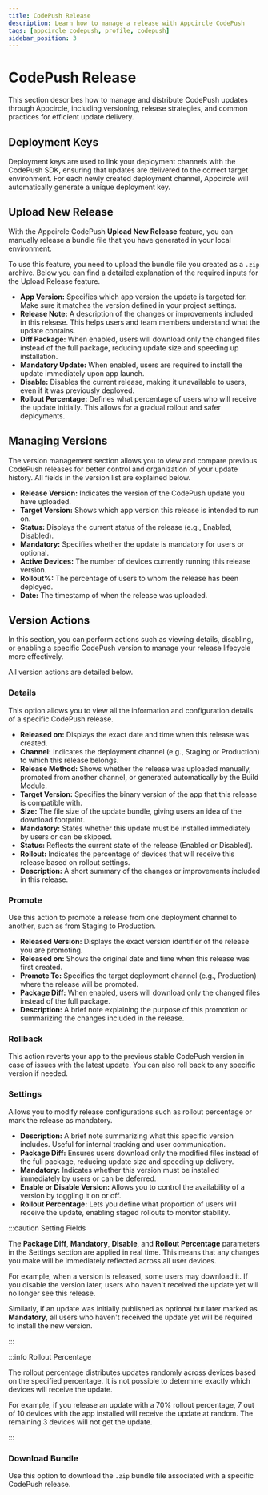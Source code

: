 ```yaml
---
title: CodePush Release
description: Learn how to manage a release with Appcircle CodePush
tags: [appcircle codepush, profile, codepush]
sidebar_position: 3
---
```


# CodePush Release

This section describes how to manage and distribute CodePush updates through Appcircle, including versioning, release strategies, and common practices for efficient update delivery.

## Deployment Keys

Deployment keys are used to link your deployment channels with the CodePush SDK, ensuring that updates are delivered to the correct target environment. For each newly created deployment channel, Appcircle will automatically generate a unique deployment key.

<Screenshot url='https://cdn.appcircle.io/docs/assets/BE6122-deploymentKeys.png' />

<Screenshot url='https://cdn.appcircle.io/docs/assets/BE6122-deploymentKeysDetails.png' />

## Upload New Release

With the Appcircle CodePush **Upload New Release** feature, you can manually release a bundle file that you have generated in your local environment.

<Screenshot url='https://cdn.appcircle.io/docs/assets/BE6122-newRelease.png' />

To use this feature, you need to upload the bundle file you created as a `.zip` archive. Below you can find a detailed explanation of the required inputs for the Upload Release feature.

<Screenshot url='https://cdn.appcircle.io/docs/assets/BE6122-newReleaseDetails.png' />

- **App Version:** Specifies which app version the update is targeted for. Make sure it matches the version defined in your project settings.
- **Release Note:** A description of the changes or improvements included in this release. This helps users and team members understand what the update contains.
- **Diff Package:** When enabled, users will download only the changed files instead of the full package, reducing update size and speeding up installation.
- **Mandatory Update:** When enabled, users are required to install the update immediately upon app launch.
- **Disable:** Disables the current release, making it unavailable to users, even if it was previously deployed.
- **Rollout Percentage:** Defines what percentage of users who will receive the update initially. This allows for a gradual rollout and safer deployments.

## Managing Versions

The version management section allows you to view and compare previous CodePush releases for better control and organization of your update history. All fields in the version list are explained below.

<Screenshot url='https://cdn.appcircle.io/docs/assets/BE6122-versionList.png' />

- **Release Version:** Indicates the version of the CodePush update you have uploaded.
- **Target Version:** Shows which app version this release is intended to run on.
- **Status:** Displays the current status of the release (e.g., Enabled, Disabled).
- **Mandatory:** Specifies whether the update is mandatory for users or optional.
- **Active Devices:** The number of devices currently running this release version.
- **Rollout%:** The percentage of users to whom the release has been deployed.
- **Date:** The timestamp of when the release was uploaded.

## Version Actions

In this section, you can perform actions such as viewing details, disabling, or enabling a specific CodePush version to manage your release lifecycle more effectively.

<Screenshot url='https://cdn.appcircle.io/docs/assets/BE6122-versionActions.png' />

All version actions are detailed below.

### Details
This option allows you to view all the information and configuration details of a specific CodePush release.

<Screenshot url='https://cdn.appcircle.io/docs/assets/BE6122-versionDetails.png' />

  - **Released on:** Displays the exact date and time when this release was created.
  - **Channel:** Indicates the deployment channel (e.g., Staging or Production) to which this release belongs.
  - **Release Method:** Shows whether the release was uploaded manually, promoted from another channel, or generated automatically by the Build Module.
  - **Target Version:** Specifies the binary version of the app that this release is compatible with.
  - **Size:** The file size of the update bundle, giving users an idea of the download footprint.
  - **Mandatory:** States whether this update must be installed immediately by users or can be skipped.
  - **Status:** Reflects the current state of the release (Enabled or Disabled).
  - **Rollout:** Indicates the percentage of devices that will receive this release based on rollout settings.
  - **Description:** A short summary of the changes or improvements included in this release.

### Promote
Use this action to promote a release from one deployment channel to another, such as from Staging to Production.

<Screenshot url='https://cdn.appcircle.io/docs/assets/BE6380-promote.png' />  

  - **Released Version:** Displays the exact version identifier of the release you are promoting.
  - **Released on:** Shows the original date and time when this release was first created.
  - **Promote To:** Specifies the target deployment channel (e.g., Production) where the release will be promoted.
  - **Package Diff:** When enabled, users will download only the changed files instead of the full package.
  - **Description:** A brief note explaining the purpose of this promotion or summarizing the changes included in the release.

### Rollback
This action reverts your app to the previous stable CodePush version in case of issues with the latest update. You can also roll back to any specific version if needed.

<Screenshot url='https://cdn.appcircle.io/docs/assets/BE6122-rollback.png' />

### Settings
Allows you to modify release configurations such as rollout percentage or mark the release as mandatory.

<Screenshot url='https://cdn.appcircle.io/docs/assets/BE6380-Settings.png' />  

- **Description:** A brief note summarizing what this specific version includes. Useful for internal tracking and user communication.
- **Package Diff:** Ensures users download only the modified files instead of the full package, reducing update size and speeding up delivery.
- **Mandatory:** Indicates whether this version must be installed immediately by users or can be deferred.
- **Enable or Disable Version:** Allows you to control the availability of a version by toggling it on or off.
- **Rollout Percentage:** Lets you define what proportion of users will receive the update, enabling staged rollouts to monitor stability.

:::caution Setting Fields

The **Package Diff**, **Mandatory**, **Disable**, and **Rollout Percentage** parameters in the Settings section are applied in real time. This means that any changes you make will be immediately reflected across all user devices.

For example, when a version is released, some users may download it. If you disable the version later, users who haven't received the update yet will no longer see this release.

Similarly, if an update was initially published as optional but later marked as **Mandatory**, all users who haven't received the update yet will be required to install the new version.

:::

:::info Rollout Percentage

The rollout percentage distributes updates randomly across devices based on the specified percentage. It is not possible to determine exactly which devices will receive the update.

For example, if you release an update with a 70% rollout percentage, 7 out of 10 devices with the app installed will receive the update at random. The remaining 3 devices will not get the update.

:::

### Download Bundle
Use this option to download the `.zip` bundle file associated with a specific CodePush release.

<Screenshot url='https://cdn.appcircle.io/docs/assets/BE6122-downloadBundle.png' />